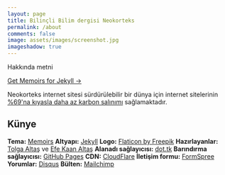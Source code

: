 ```yaml
---
layout: page
title: Bilinçli Bilim dergisi Neokorteks 
permalink: /about
comments: false
image: assets/images/screenshot.jpg
imageshadow: true
---
```


Hakkında metni

<a target="_blank" href="https://bootstrapstarter.com/bootstrap-templates/jekyll-theme-memoirs/" class="btn btn-dark"> Get Memoirs for Jekyll &rarr;</a>

Neokorteks internet sitesi sürdürülebilir bir dünya için internet sitelerinin [%69'na kıyasla daha az karbon salınımı](https://www.websitecarbon.com/website/neokorteks-tk/) sağlamaktadır.

## Künye
**Tema:** [Memoirs](https://www.wowthemes.net/memoirs-free-jekyll-theme/)
**Altyapı:** [Jekyll](http://jekyllrb.com/)
**Logo:** [Flaticon by Freepik](https://www.flaticon.com/free-icon/n-logo_12583)
**Hazırlayanlar:** [Tolga Altaş](https://tolgaaltas.com) ve [Efe Kaan Altaş](https://vero.co/efekaanaltas)
**Alanadı sağlayıcısı:** [dot.tk](https://www.dot.tk/)
**Barındırma sağlayıcısı:** [GitHub Pages](https://pages.github.com/)
**CDN:** [CloudFlare](https://cloudflare.com)
**İletişim formu:** [FormSpree](https://formspree.io/)
**Yorumlar:** [Disqus](http://disqus.com/)
**Bülten:** [Mailchimp](https://mailchimp.com/)
